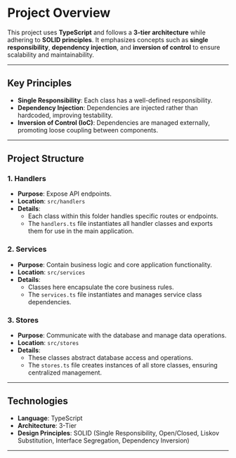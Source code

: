 # Project Overview

This project uses **TypeScript** and follows a **3-tier architecture** while adhering
to **SOLID principles**. It emphasizes concepts such as **single responsibility**,
**dependency injection**, and **inversion of control** to ensure scalability and
maintainability.

---

## Key Principles

- **Single Responsibility**: Each class has a well-defined responsibility.
- **Dependency Injection**: Dependencies are injected rather than hardcoded,
  improving testability.
- **Inversion of Control (IoC)**: Dependencies are managed externally, promoting
  loose coupling between components.

---

## Project Structure

### 1. **Handlers**

- **Purpose**: Expose API endpoints.
- **Location**: `src/handlers`
- **Details**:
  - Each class within this folder handles specific routes or endpoints.
  - The `handlers.ts` file instantiates all handler classes and exports
    them for use in the main application.

### 2. **Services**

- **Purpose**: Contain business logic and core application functionality.
- **Location**: `src/services`
- **Details**:
  - Classes here encapsulate the core business rules.
  - The `services.ts` file instantiates and manages service class dependencies.

### 3. **Stores**

- **Purpose**: Communicate with the database and manage data operations.
- **Location**: `src/stores`
- **Details**:
  - These classes abstract database access and operations.
  - The `stores.ts` file creates instances of all store classes, ensuring centralized management.

---

## Technologies

- **Language**: TypeScript
- **Architecture**: 3-Tier
- **Design Principles**: SOLID (Single Responsibility, Open/Closed, Liskov Substitution,
  Interface Segregation, Dependency Inversion)

---
